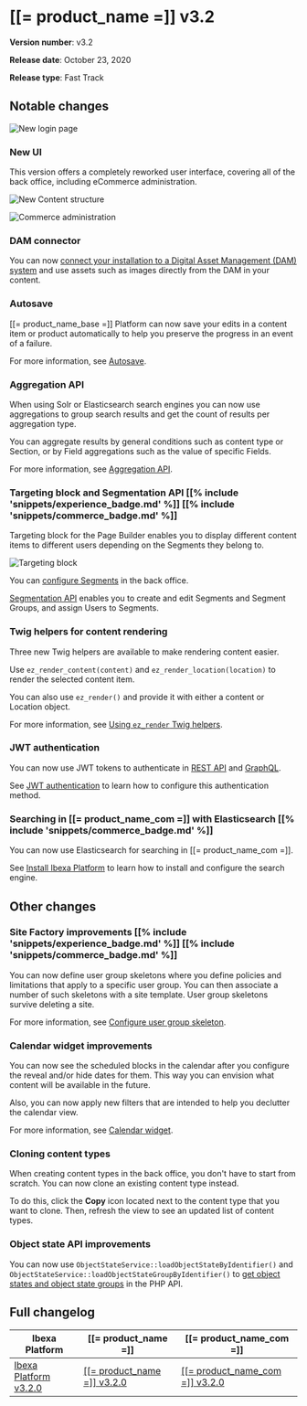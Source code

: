 <!-- vale VariablesVersion = NO -->

# [[= product_name =]] v3.2

**Version number**: v3.2

**Release date**: October 23, 2020

**Release type**: Fast Track

## Notable changes

![New login page](3.2_new_login_page.png)

### New UI

This version offers a completely reworked user interface, covering all of the back office,
including eCommerce administration.

![New Content structure](3.2_new_ui_content_structure.png "New back office interface")

![Commerce administration](3.2_commerce_cockpit.png "Commerce cockpit")

### DAM connector

You can now [connect your installation to a Digital Asset Management (DAM) system](https://doc.ibexa.co/en/latest/guide/config_connector/#dam-cofniguration)
and use assets such as images directly from the DAM in your content.

### Autosave

[[= product_name_base =]] Platform can now save your edits in a content item or product automatically to help you preserve the progress in an event of a failure.

For more information, see [Autosave](https://doc.ibexa.co/projects/userguide/en/latest/publishing/publishing/#autosave).

### Aggregation API

When using Solr or Elasticsearch search engines you can now use aggregations
to group search results and get the count of results per aggregation type.

You can aggregate results by general conditions such as content type or Section,
or by Field aggregations such as the value of specific Fields.

For more information, see [Aggregation API](https://doc.ibexa.co/en/latest/api/public_php_api_search/#aggregation).

### Targeting block and Segmentation API [[% include 'snippets/experience_badge.md' %]] [[% include 'snippets/commerce_badge.md' %]]

Targeting block for the Page Builder enables you to display different content items to different users
depending on the Segments they belong to.

![Targeting block](3.2_targeting_block.png)

You can [configure Segments](https://doc.ibexa.co/en/latest/guide/admin_panel/#segments) in the back office.

[Segmentation API](https://doc.ibexa.co/en/latest/api/public_php_api_managing_users/#segments) enables you to create and edit Segments and Segment Groups, and assign Users to Segments.

### Twig helpers for content rendering

Three new Twig helpers are available to make rendering content easier.

Use `ez_render_content(content)` and `ez_render_location(location)` to render the selected content item.

You can also use `ez_render()` and provide it with either a content or Location object.

For more information, see [Using `ez_render` Twig helpers](https://doc.ibexa.co/en/latest/guide/templates/#using-ez_render-twig-helpers).

### JWT authentication

You can now use JWT tokens to authenticate in [REST API](https://doc.ibexa.co/en/latest/api/general_rest_usage/#jwt-authentication)
and [GraphQL](https://doc.ibexa.co/en/latest/api/graphql/#jwt-authentication).

See [JWT authentication](https://doc.ibexa.co/en/latest/guide/security/#jwt-authentication) to learn how to configure this authentication method.

### Searching in [[= product_name_com =]] with Elasticsearch [[% include 'snippets/commerce_badge.md' %]]

You can now use Elasticsearch for searching in [[= product_name_com =]].

See [Install Ibexa Platform](https://doc.ibexa.co/en/latest/getting_started/install_ez_platform/#install-and-configure-a-search-engine) to learn how to install and configure the search engine.

## Other changes

### Site Factory improvements [[% include 'snippets/experience_badge.md' %]] [[% include 'snippets/commerce_badge.md' %]]

You can now define user group skeletons where you define policies and limitations that apply to a specific user group. 
You can then associate a number of such skeletons with a site template. 
User group skeletons survive deleting a site.

For more information, see [Configure user group skeleton](https://doc.ibexa.co/en/latest/guide/multisite/site_factory_configuration/#user-group-skeletons).

### Calendar widget improvements

You can now see the scheduled blocks in the calendar after you configure the reveal and/or hide dates for them. 
This way you can envision what content will be available in the future.

Also, you can now apply new filters that are intended to help you declutter the calendar view.

For more information, see [Calendar widget](https://doc.ibexa.co/projects/userguide/en/latest/publishing/advanced_publishing_options/#calendar-widget).

### Cloning content types

When creating content types in the back office, you don't have to start from scratch.
You can now clone an existing content type instead.

To do this, click the **Copy** icon located next to the content type that you want to clone.
Then, refresh the view to see an updated list of content types.

### Object state API improvements

You can now use `ObjectStateService::loadObjectStateByIdentifier()` and `ObjectStateService::loadObjectStateGroupByIdentifier()`
to [get object states and object state groups](https://doc.ibexa.co/en/latest/api/public_php_api_managing_repository/#getting-object-state-information) in the PHP API.

## Full changelog

| Ibexa Platform  | [[= product_name =]]  | [[= product_name_com =]] |
|--------------|------------|------------|
| [Ibexa Platform v3.2.0](https://github.com/ezsystems/ezplatform/releases/tag/v3.2.0) | [[[= product_name =]] v3.2.0](https://github.com/ezsystems/ezplatform-ee/releases/tag/v3.2.0) | [[[= product_name_com =]] v3.2.0](https://github.com/ezsystems/ezcommerce/releases/tag/v3.2.0)
